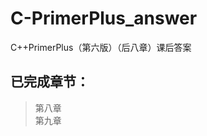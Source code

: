 # C-PrimerPlus_answer
C++PrimerPlus（第六版）（后八章）课后答案

已完成章节：
-------------------------------
  >第八章  
  >第九章

